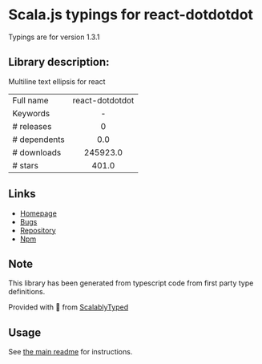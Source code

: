 
# Scala.js typings for react-dotdotdot

Typings are for version 1.3.1

## Library description:
Multiline text ellipsis for react

|                    |                 |
| ------------------ | :-------------: |
| Full name          | react-dotdotdot |
| Keywords           | - |
| # releases         | 0 |
| # dependents       | 0.0 |
| # downloads        | 245923.0 |
| # stars            | 401.0 |

## Links
- [Homepage](https://github.com/CezaryDanielNowak/React-dotdotdot#readme)
- [Bugs](https://github.com/CezaryDanielNowak/React-dotdotdot/issues)
- [Repository](https://github.com/CezaryDanielNowak/React-dotdotdot)
- [Npm](https://www.npmjs.com/package/react-dotdotdot)
    


## Note
This library has been generated from typescript code from first party type definitions.

Provided with :purple_heart: from [ScalablyTyped](https://github.com/oyvindberg/ScalablyTyped)

## Usage
See [the main readme](../../readme.md) for instructions.


